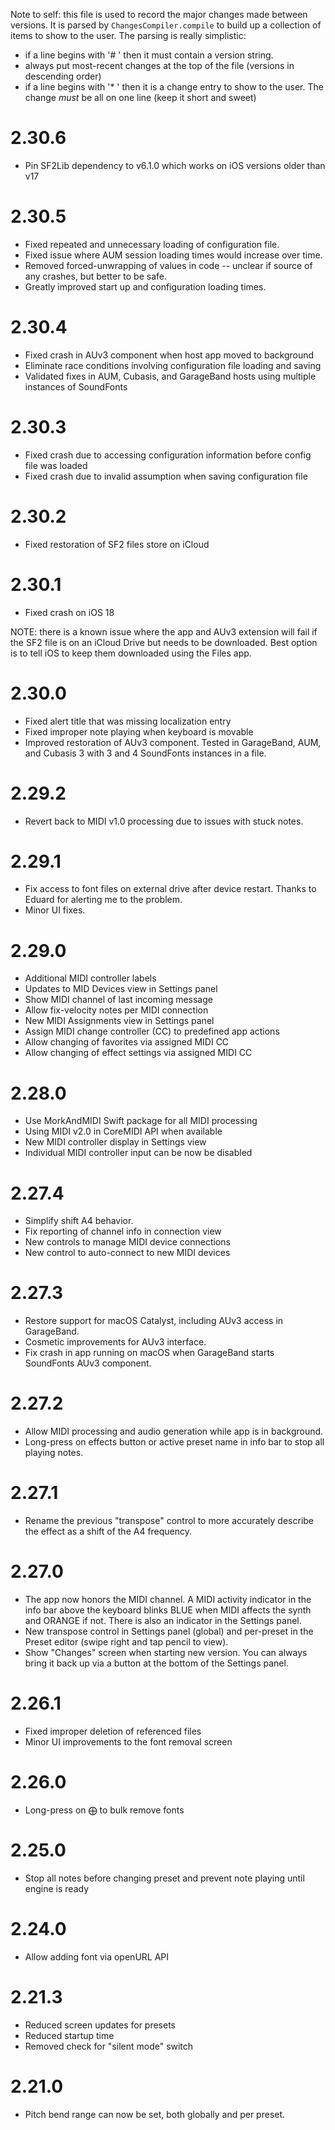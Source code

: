 Note to self: this file is used to record the major changes made between versions.
It is parsed by `ChangesCompiler.compile` to build up a collection of items to show to the user.
The parsing is really simplistic:

- if a line begins with '# ' then it must contain a version string.
- always put most-recent changes at the top of the file (versions in descending order)
- if a line begins with '* ' then it is a change entry to show to the user. The change *must* be all on one line (keep it short and sweet)

# 2.30.6

* Pin SF2Lib dependency to v6.1.0 which works on iOS versions older than v17

# 2.30.5

* Fixed repeated and unnecessary loading of configuration file.
* Fixed issue where AUM session loading times would increase over time.
* Removed forced-unwrapping of values in code -- unclear if source of any crashes, but better to be safe.
* Greatly improved start up and configuration loading times.

# 2.30.4

* Fixed crash in AUv3 component when host app moved to background
* Eliminate race conditions involving configuration file loading and saving
* Validated fixes in AUM, Cubasis, and GarageBand hosts using multiple instances of SoundFonts

# 2.30.3

* Fixed crash due to accessing configuration information before config file was loaded
* Fixed crash due to invalid assumption when saving configuration file

# 2.30.2

* Fixed restoration of SF2 files store on iCloud

# 2.30.1

* Fixed crash on iOS 18

NOTE: there is a known issue where the app and AUv3 extension will fail if the SF2 file is on an iCloud Drive but needs
to be downloaded. Best option is to tell iOS to keep them downloaded using the Files app.

# 2.30.0

* Fixed alert title that was missing localization entry
* Fixed improper note playing when keyboard is movable
* Improved restoration of AUv3 component. Tested in GarageBand, AUM, and Cubasis 3 with 3 and 4 SoundFonts instances in
a file.

# 2.29.2

* Revert back to MIDI v1.0 processing due to issues with stuck notes.

# 2.29.1

* Fix access to font files on external drive after device restart. Thanks to Eduard for alerting me to the problem.
* Minor UI fixes.

# 2.29.0

* Additional MIDI controller labels
* Updates to MID Devices view in Settings panel
* Show MIDI channel of last incoming message
* Allow fix-velocity notes per MIDI connection
* New MIDI Assignments view in Settings panel
* Assign MIDI change controller (CC) to predefined app actions
* Allow changing of favorites via assigned MIDI CC
* Allow changing of effect settings via assigned MIDI CC

# 2.28.0

* Use MorkAndMIDI Swift package for all MIDI processing
* Using MIDI v2.0 in CoreMIDI API when available
* New MIDI controller display in Settings view
* Individual MIDI controller input can be now be disabled

# 2.27.4

* Simplify shift A4 behavior.
* Fix reporting of channel info in connection view
* New controls to manage MIDI device connections
* New control to auto-connect to new MIDI devices

# 2.27.3

* Restore support for macOS Catalyst, including AUv3 access in GarageBand.
* Cosmetic improvements for AUv3 interface.
* Fix crash in app running on macOS when GarageBand starts SoundFonts AUv3 component.

# 2.27.2

* Allow MIDI processing and audio generation while app is in background.
* Long-press on effects button or active preset name in info bar to stop all playing notes.

# 2.27.1

* Rename the previous "transpose" control to more accurately describe the effect as a shift of the A4 frequency.

# 2.27.0

* The app now honors the MIDI channel. A MIDI activity indicator in the info bar above the
  keyboard blinks BLUE when MIDI affects the synth and ORANGE if not. There is also an indicator 
  in the Settings panel.
* New transpose control in Settings panel (global) and per-preset in the Preset editor (swipe right and tap pencil to 
  view).
* Show "Changes" screen when starting new version. You can always bring it back up via a button at the bottom of the
  Settings panel.

# 2.26.1

* Fixed improper deletion of referenced files
* Minor UI improvements to the font removal screen

# 2.26.0

* Long-press on ⨁ to bulk remove fonts

# 2.25.0

* Stop all notes before changing preset and prevent note playing until engine is ready

# 2.24.0

* Allow adding font via openURL API

# 2.21.3

* Reduced screen updates for presets
* Reduced startup time
* Removed check for "silent mode" switch

# 2.21.0

* Pitch bend range can now be set, both globally and per preset.
